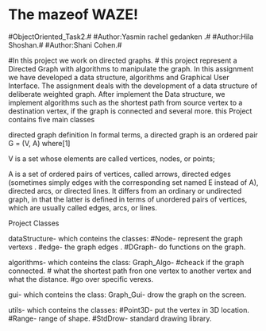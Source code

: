 # The mazeof WAZE!

#ObjectOriented_Task2.#
#Author:Yasmin rachel gedanken .#
#Author:Hila Shoshan.#
#Author:Shani Cohen.#


#In this project we work on directed graphs. #
this project represent a Directed Graph with algorithms to manipulate the graph. In this assignment we have developed a data structure, algorithms and Graphical User Interface. The assignment deals with the development of a data structure of deliberate weighted graph. After implement the Data structure, we implement algorithms such as the shortest path from source vertex to a destination vertex, if the graph is connected and several more. this Project contains five main classes

directed graph definition In formal terms, a directed graph is an ordered pair G = (V, A) where[1]

V is a set whose elements are called vertices, nodes, or points;

A is a set of ordered pairs of vertices, called arrows, directed edges (sometimes simply edges with the corresponding set named E instead of A), directed arcs, or directed lines. It differs from an ordinary or undirected graph, in that the latter is defined in terms of unordered pairs of vertices, which are usually called edges, arcs, or lines.

Project Classes

dataStructure- which conteins the classes: #Node- represent the graph vertexs .
                                           #edge- the graph edges .
                                           #DGraph- do functions on the graph.
                                           
                                           
algorithms-  which conteins the class: Graph_Algo-  #cheack if the graph connected.
                                                    # what the shortest path fron one vertex to another vertex and what the distance.
                                                    #go over specific verexs.
                                                     
gui- which conteins the class: Graph_Gui-  drow the graph on the screen.

utils- which conteins the classes: #Point3D- put the vertex in 3D location.
                                   #Range- range of shape.
                                   #StdDrow- standard drawing library.
